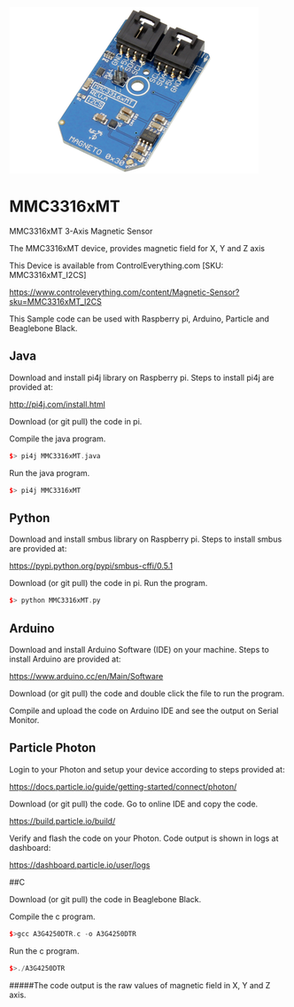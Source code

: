 [![MMC3316xMT](MMC3316xMT_I2CS.png)](https://www.controleverything.com/content/Magnetic-Sensor?sku=MMC3316xMT_I2CS)
# MMC3316xMT
MMC3316xMT 3-Axis Magnetic Sensor

The MMC3316xMT device, provides magnetic field for X, Y and Z axis

This Device is available from ControlEverything.com [SKU: MMC3316xMT_I2CS]

https://www.controleverything.com/content/Magnetic-Sensor?sku=MMC3316xMT_I2CS

This Sample code can be used with Raspberry pi, Arduino, Particle and Beaglebone Black.

## Java
Download and install pi4j library on Raspberry pi. Steps to install pi4j are provided at:

http://pi4j.com/install.html

Download (or git pull) the code in pi.

Compile the java program.
```cpp
$> pi4j MMC3316xMT.java
```

Run the java program.
```cpp
$> pi4j MMC3316xMT
```

## Python
Download and install smbus library on Raspberry pi. Steps to install smbus are provided at:

https://pypi.python.org/pypi/smbus-cffi/0.5.1

Download (or git pull) the code in pi. Run the program.

```cpp
$> python MMC3316xMT.py
```

## Arduino
Download and install Arduino Software (IDE) on your machine. Steps to install Arduino are provided at:

https://www.arduino.cc/en/Main/Software

Download (or git pull) the code and double click the file to run the program.

Compile and upload the code on Arduino IDE and see the output on Serial Monitor.


## Particle Photon

Login to your Photon and setup your device according to steps provided at:

https://docs.particle.io/guide/getting-started/connect/photon/

Download (or git pull) the code. Go to online IDE and copy the code.

https://build.particle.io/build/

Verify and flash the code on your Photon. Code output is shown in logs at dashboard:

https://dashboard.particle.io/user/logs


##C

Download (or git pull) the code in Beaglebone Black.

Compile the c program.
```cpp
$>gcc A3G4250DTR.c -o A3G4250DTR
```
Run the c program.
```cpp
$>./A3G4250DTR
```
#####The code output is the raw values of magnetic field in X, Y and Z axis.

